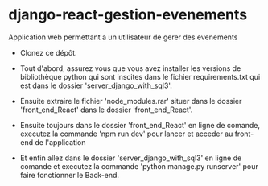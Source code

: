 # django-react-gestion-evenements
Application web permettant a un utilisateur de gerer des evenements

* Clonez ce dépôt.

* Tout d'abord, assurez vous que vous avez installer les versions de bibliothèque python qui sont inscites dans le fichier requirements.txt qui est dans le dossier 'server_django_with_sql3'.

* Ensuite extraire le fichier 'node_modules.rar' situer dans le dossier 'front_end_React' dans le dossier 'front_end_React'.

* Ensuite toujours dans le dossier 'front_end_React' en ligne de comande, executez la commande 'npm run dev' pour lancer et acceder au front-end de l'application

* Et enfin allez dans le dossier 'server_django_with_sql3' en ligne de comande et executez la commande 'python manage.py runserver' pour faire fonctionner le Back-end.
